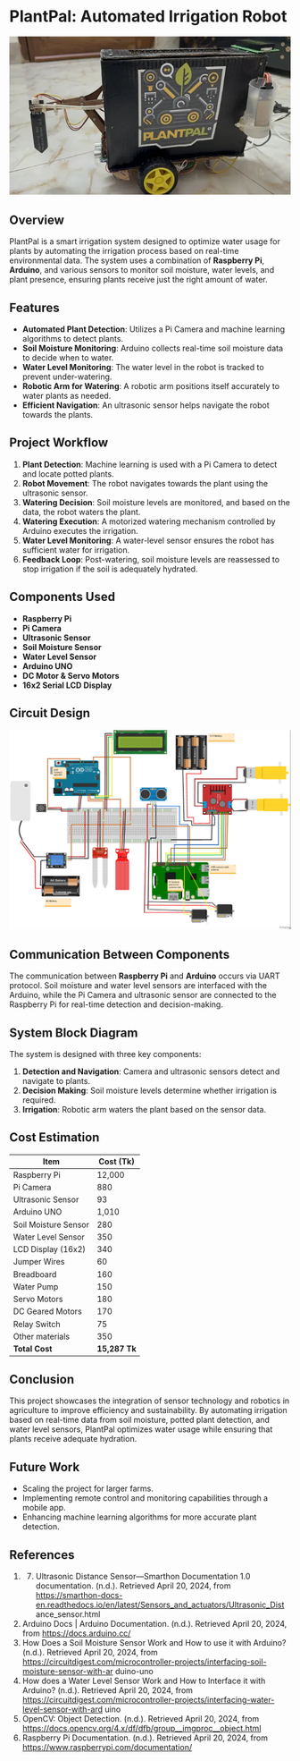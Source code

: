 # PlantPal: Automated Irrigation Robot

![System Overview](system_image.png)

## Overview
PlantPal is a smart irrigation system designed to optimize water usage for plants by automating the irrigation process based on real-time environmental data. The system uses a combination of **Raspberry Pi**, **Arduino**, and various sensors to monitor soil moisture, water levels, and plant presence, ensuring plants receive just the right amount of water.

## Features
- **Automated Plant Detection**: Utilizes a Pi Camera and machine learning algorithms to detect plants.
- **Soil Moisture Monitoring**: Arduino collects real-time soil moisture data to decide when to water.
- **Water Level Monitoring**: The water level in the robot is tracked to prevent under-watering.
- **Robotic Arm for Watering**: A robotic arm positions itself accurately to water plants as needed.
- **Efficient Navigation**: An ultrasonic sensor helps navigate the robot towards the plants.

## Project Workflow

1. **Plant Detection**: Machine learning is used with a Pi Camera to detect and locate potted plants.
2. **Robot Movement**: The robot navigates towards the plant using the ultrasonic sensor.
3. **Watering Decision**: Soil moisture levels are monitored, and based on the data, the robot waters the plant.
4. **Watering Execution**: A motorized watering mechanism controlled by Arduino executes the irrigation.
5. **Water Level Monitoring**: A water-level sensor ensures the robot has sufficient water for irrigation.
6. **Feedback Loop**: Post-watering, soil moisture levels are reassessed to stop irrigation if the soil is adequately hydrated.


## Components Used

- **Raspberry Pi**
- **Pi Camera**
- **Ultrasonic Sensor**
- **Soil Moisture Sensor**
- **Water Level Sensor**
- **Arduino UNO**
- **DC Motor & Servo Motors**
- **16x2 Serial LCD Display**

## Circuit Design
![Circuit Design](circuit.jpg)

## Communication Between Components
The communication between **Raspberry Pi** and **Arduino** occurs via UART protocol. Soil moisture and water level sensors are interfaced with the Arduino, while the Pi Camera and ultrasonic sensor are connected to the Raspberry Pi for real-time detection and decision-making.

## System Block Diagram
The system is designed with three key components:
1. **Detection and Navigation**: Camera and ultrasonic sensors detect and navigate to plants.
2. **Decision Making**: Soil moisture levels determine whether irrigation is required.
3. **Irrigation**: Robotic arm waters the plant based on the sensor data.

## Cost Estimation

| Item                          | Cost (Tk) |
|-------------------------------|-----------|
| Raspberry Pi                  | 12,000    |
| Pi Camera                     | 880       |
| Ultrasonic Sensor              | 93        |
| Arduino UNO                   | 1,010     |
| Soil Moisture Sensor           | 280       |
| Water Level Sensor             | 350       |
| LCD Display (16x2)            | 340       |
| Jumper Wires                  | 60        |
| Breadboard                    | 160       |
| Water Pump                    | 150       |
| Servo Motors                  | 180       |
| DC Geared Motors              | 170       |
| Relay Switch                  | 75        |
| Other materials               | 350       |
| **Total Cost**                | **15,287 Tk**|

## Conclusion
This project showcases the integration of sensor technology and robotics in agriculture to improve efficiency and sustainability. By automating irrigation based on real-time data from soil moisture, potted plant detection, and water level sensors, PlantPal optimizes water usage while ensuring that plants receive adequate hydration.

## Future Work
- Scaling the project for larger farms.
- Implementing remote control and monitoring capabilities through a mobile app.
- Enhancing machine learning algorithms for more accurate plant detection.


## References

1.	7. Ultrasonic Distance Sensor—Smarthon Documentation 1.0 documentation. (n.d.). Retrieved April 20, 2024, from
https://smarthon-docs-en.readthedocs.io/en/latest/Sensors_and_actuators/Ultrasonic_Dist ance_sensor.html
2.	Arduino Docs | Arduino Documentation. (n.d.). Retrieved April 20, 2024, from
https://docs.arduino.cc/
3.	How Does a Soil Moisture Sensor Work and How to use it with Arduino? (n.d.). Retrieved April 20, 2024, from
https://circuitdigest.com/microcontroller-projects/interfacing-soil-moisture-sensor-with-ar duino-uno
4.	How does a Water Level Sensor Work and How to Interface it with Arduino? (n.d.). Retrieved April 20, 2024, from
https://circuitdigest.com/microcontroller-projects/interfacing-water-level-sensor-with-ard uino
5.	OpenCV: Object Detection. (n.d.). Retrieved April 20, 2024, from
https://docs.opencv.org/4.x/df/dfb/group__imgproc__object.html
6.	Raspberry Pi Documentation. (n.d.). Retrieved April 20, 2024, from
https://www.raspberrypi.com/documentation/